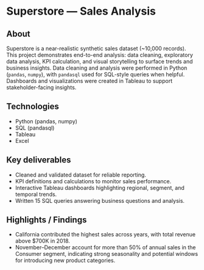 # Superstore — Sales Analysis

## About
Superstore is a near-realistic synthetic sales dataset (~10,000 records). This project demonstrates end-to-end analysis: data cleaning, exploratory data analysis, KPI calculation, and visual storytelling to surface trends and business insights. Data cleaning and analysis were performed in Python (`pandas`, `numpy`), with `pandasql` used for SQL-style queries when helpful. Dashboards and visualizations were created in Tableau to support stakeholder-facing insights.

## Technologies
- Python (pandas, numpy)  
- SQL (pandasql)  
- Tableau  
- Excel

## Key deliverables
- Cleaned and validated dataset for reliable reporting.  
- KPI definitions and calculations to monitor sales performance.  
- Interactive Tableau dashboards highlighting regional, segment, and temporal trends.  
- Written 15 SQL queries answering business questions and analysis.

## Highlights / Findings
- California contributed the highest sales across years, with total revenue above $700K in 2018.  
- November–December account for more than 50% of annual sales in the Consumer segment, indicating strong seasonality and potential windows for introducing new product categories.



